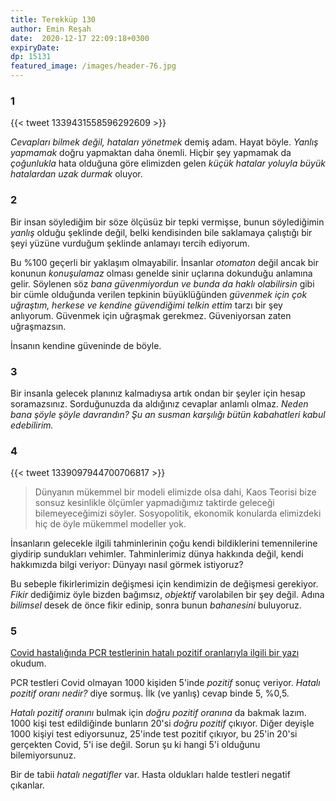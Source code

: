 ```yaml
---
title: Terekküp 130 
author: Emin Reşah
date:  2020-12-17 22:09:18+0300
expiryDate:
dp: 15131
featured_image: /images/header-76.jpg
---
```


### 1

{{< tweet 1339431558596292609 >}}

*Cevapları bilmek değil, hataları yönetmek* demiş adam. Hayat böyle. *Yanlış yapmamak* doğru
yapmaktan daha önemli. Hiçbir şey yapmamak da *çoğunlukla* hata olduğuna göre elimizden gelen *küçük
hatalar yoluyla büyük hatalardan uzak durmak* oluyor. 

### 2

Bir insan söylediğim bir söze ölçüsüz bir tepki vermişse, bunun söylediğimin *yanlış* olduğu
şeklinde değil, belki kendisinden bile saklamaya çalıştığı bir şeyi yüzüne vurduğum şeklinde
anlamayı tercih ediyorum. 

Bu %100 geçerli bir yaklaşım olmayabilir. İnsanlar *otomaton* değil ancak bir konunun *konuşulamaz*
olması genelde sinir uçlarına dokunduğu anlamına gelir. Söylenen söz *bana güvenmiyordun ve bunda da
haklı olabilirsin* gibi bir cümle olduğunda verilen tepkinin büyüklüğünden *güvenmek için çok
uğraştım, herkese ve kendine güvendiğimi telkin ettim* tarzı bir şey anlıyorum. Güvenmek için
uğraşmak gerekmez. Güveniyorsan zaten uğraşmazsın. 

İnsanın kendine güveninde de böyle. 

### 3

Bir insanla gelecek planınız kalmadıysa artık ondan bir şeyler için hesap soramazsınız. Sorduğunuzda
da aldığınız cevaplar anlamlı olmaz. *Neden bana şöyle şöyle davrandın?* *Şu an susman karşılığı
bütün kabahatleri kabul edebilirim.*

### 4

{{< tweet 1339097944700706817 >}}

> Dünyanın mükemmel bir modeli elimizde olsa dahi, Kaos Teorisi bize sonsuz kesinlikle ölçümler
> yapmadığımız taktirde geleceği bilemeyeceğimizi söyler. Sosyopolitik, ekonomik konularda elimizdeki
> hiç de öyle mükemmel modeller yok. 

İnsanların gelecekle ilgili tahminlerinin çoğu kendi bildiklerini temennilerine giydirip sundukları
vehimler. Tahminlerimiz dünya hakkında değil, kendi hakkımızda bilgi veriyor: Dünyayı nasıl görmek
istiyoruz?

Bu sebeple fikirlerimizin değişmesi için kendimizin de değişmesi gerekiyor. *Fikir* dediğimiz öyle
bizden bağımsız, *objektif* varolabilen bir şey değil. Adına *bilimsel* desek de önce fikir edinip,
sonra bunun *bahanesini* buluyoruz. 


### 5

[Covid hastalığında PCR testlerinin hatalı pozitif oranlarıyla ilgili bir
yazı](https://statmodeling.stat.columbia.edu/2020/12/15/literally-a-textbook-problem-if-you-get-a-positive-covid-test-how-likely-is-it-that-its-a-false-positive/)
okudum. 

PCR testleri Covid olmayan 1000 kişiden 5'inde *pozitif* sonuç veriyor. *Hatalı pozitif oranı
nedir?* diye sormuş. İlk (ve yanlış) cevap binde 5, %0,5. 

*Hatalı pozitif oranını* bulmak için *doğru pozitif oranına* da bakmak lazım. 1000 kişi test
edildiğinde bunların 20'si *doğru pozitif* çıkıyor. Diğer deyişle 1000 kişiyi test ediyorsunuz,
25'inde test pozitif çıkıyor, bu 25'in 20'si gerçekten Covid, 5'i ise değil. Sorun şu ki hangi 5'i olduğunu
bilemiyorsunuz.

Bir de tabii *hatalı negatifler* var. Hasta oldukları halde testleri negatif çıkanlar. 




